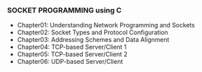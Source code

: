 ### SOCKET PROGRAMMING using C

- Chapter01: Understanding Network Programming and Sockets
- Chapter02: Socket Types and Protocol Configuration
- Chapter03: Addressing Schemes and Data Alignment
- Chapter04: TCP-based Server/Client 1
- Chapter05: TCP-based Server/Client 2
- Chapter06: UDP-based Server/Client